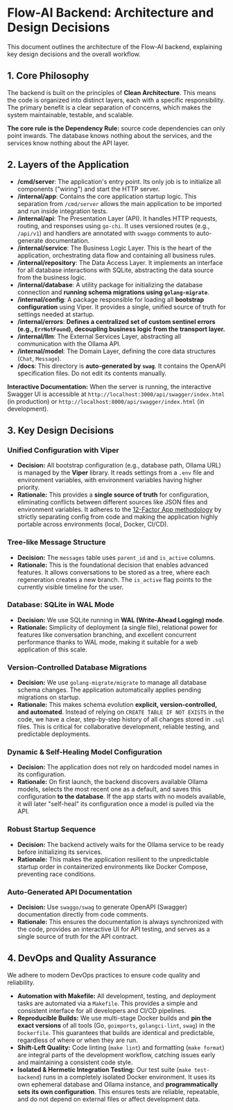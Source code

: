 # Flow-AI Backend: Architecture and Design Decisions

This document outlines the architecture of the Flow-AI backend, explaining key design decisions and the overall workflow.

## 1. Core Philosophy

The backend is built on the principles of **Clean Architecture**. This means the code is organized into distinct layers, each with a specific responsibility. The primary benefit is a clear separation of concerns, which makes the system maintainable, testable, and scalable.

**The core rule is the Dependency Rule:** source code dependencies can only point inwards. The database knows nothing about the services, and the services know nothing about the API layer.

## 2. Layers of the Application

-   **/cmd/server**: The application's entry point. Its only job is to initialize all components ("wiring") and start the HTTP server.
-   **/internal/app**: Contains the core application startup logic. This separation from `/cmd/server` allows the main application to be imported and run inside integration tests.
-   **/internal/api**: The Presentation Layer (API). It handles HTTP requests, routing, and responses using `go-chi`. It uses versioned routes (e.g., `/api/v1`) and handlers are annotated with `swaggo` comments to auto-generate documentation.
-   **/internal/service**: The Business Logic Layer. This is the heart of the application, orchestrating data flow and containing all business rules.
-   **/internal/repository**: The Data Access Layer. It implements an interface for all database interactions with SQLite, abstracting the data source from the business logic.
-   **/internal/database**: A utility package for initializing the database connection and **running schema migrations using `golang-migrate`**.
-   **/internal/config**: A package responsible for loading all **bootstrap configuration** using Viper. It provides a single, unified source of truth for settings needed at startup.
-   **/internal/errors**: **Defines a centralized set of custom sentinel errors (e.g., `ErrNotFound`), decoupling business logic from the transport layer.**
-   **/internal/llm**: The External Services Layer, abstracting all communication with the Ollama API.
-   **/internal/model**: The Domain Layer, defining the core data structures (`Chat`, `Message`).
-   **/docs**: This directory is **auto-generated by `swag`**. It contains the OpenAPI specification files. Do not edit its contents manually.

**Interactive Documentation:**
When the server is running, the interactive Swagger UI is accessible at `http://localhost:3000/api/swagger/index.html` (in production) or `http://localhost:8000/api/swagger/index.html` (in development).

## 3. Key Design Decisions

### Unified Configuration with Viper
-   **Decision:** All bootstrap configuration (e.g., database path, Ollama URL) is managed by the **Viper** library. It reads settings from a `.env` file and environment variables, with environment variables having higher priority.
-   **Rationale:** This provides a **single source of truth** for configuration, eliminating conflicts between different sources like JSON files and environment variables. It adheres to the [12-Factor App methodology](https://12factor.net/config) by strictly separating config from code and making the application highly portable across environments (local, Docker, CI/CD).

### Tree-like Message Structure
-   **Decision:** The `messages` table uses `parent_id` and `is_active` columns.
-   **Rationale:** This is the foundational decision that enables advanced features. It allows conversations to be stored as a tree, where each regeneration creates a new branch. The `is_active` flag points to the currently visible timeline for the user.

### Database: SQLite in WAL Mode
-   **Decision:** We use SQLite running in **WAL (Write-Ahead Logging) mode**.
-   **Rationale:** Simplicity of deployment (a single file), relational power for features like conversation branching, and excellent concurrent performance thanks to WAL mode, making it suitable for a web application of this scale.

### Version-Controlled Database Migrations
-   **Decision:** We use `golang-migrate/migrate` to manage all database schema changes. The application automatically applies pending migrations on startup.
-   **Rationale:** This makes schema evolution **explicit, version-controlled, and automated**. Instead of relying on `CREATE TABLE IF NOT EXISTS` in the code, we have a clear, step-by-step history of all changes stored in `.sql` files. This is critical for collaborative development, reliable testing, and predictable deployments.

### Dynamic & Self-Healing Model Configuration
-   **Decision:** The application does not rely on hardcoded model names in its configuration.
-   **Rationale:** On first launch, the backend discovers available Ollama models, selects the most recent one as a default, and saves this configuration **to the database**. If the app starts with no models available, it will later "self-heal" its configuration once a model is pulled via the API.

### Robust Startup Sequence
-   **Decision:** The backend actively waits for the Ollama service to be ready before initializing its services.
-   **Rationale:** This makes the application resilient to the unpredictable startup order in containerized environments like Docker Compose, preventing race conditions.

### Auto-Generated API Documentation
-   **Decision:** Use `swaggo/swag` to generate OpenAPI (Swagger) documentation directly from code comments.
-   **Rationale:** This ensures the documentation is always synchronized with the code, provides an interactive UI for API testing, and serves as a single source of truth for the API contract.

## 4. DevOps and Quality Assurance

We adhere to modern DevOps practices to ensure code quality and reliability.

-   **Automation with Makefile:** All development, testing, and deployment tasks are automated via a `Makefile`. This provides a simple and consistent interface for all developers and CI/CD pipelines.
-   **Reproducible Builds:** We use multi-stage Docker builds and **pin the exact versions** of all tools (Go, `goimports`, `golangci-lint`, `swag`) in the `Dockerfile`. This guarantees that builds are identical and predictable, regardless of where or when they are run.
-   **Shift-Left Quality:** Code linting (`make lint`) and formatting (`make format`) are integral parts of the development workflow, catching issues early and maintaining a consistent code style.
-   **Isolated & Hermetic Integration Testing:** Our test suite (`make test-backend`) runs in a completely isolated Docker environment. It uses its own ephemeral database and Ollama instance, and **programmatically sets its own configuration**. This ensures tests are reliable, repeatable, and do not depend on external files or affect development data.